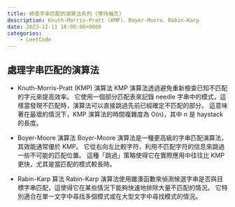 ```yaml
---
title: 檢查字串匹配的演算法系列 (等待補充)
description: Knuth-Morris-Pratt (KMP)、Boyer-Moore、Rabin-Karp
date: 2023-12-11 16:00:00+0000
categories:
    - LeetCode
---
```


##  處理字串匹配的演算法

-  Knuth-Morris-Pratt (KMP) 演算法
    KMP 演算法透過避免重新檢查已知不匹配的字元來提高效率。 它使用一個部分匹配表來記錄 needle 字串中的模式，這樣當發現不匹配時，演算法可以直接跳過先前已經確定不匹配的部分。 這意味著在最壞的情況下，KMP 演算法的時間複雜度為 O(n)，其中 n 是 haystack 的長度。

- Boyer-Moore 演算法
    Boyer-Moore 演算法是一種更高級的字串匹配演算法，其效能通常優於 KMP。 它從右向左比較字符，利用不匹配字符的信息來跳過一些不可能的匹配位置。 這種「跳過」策略使得它在實際應用中往往比 KMP 更快，尤其是當匹配的模式較長時。

- Rabin-Karp 算法
    Rabin-Karp 演算法使用雜湊函數來偵測候選字串是否與目標字串匹配，這使得它在某些情況下能夠快速地排除大量不匹配的情況。 它特別適合在單一文字中尋找多個模式或在大型文字中尋找模式的情況。